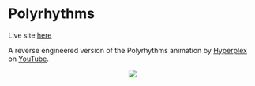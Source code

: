 # Polyrhythms

Live site [here](https://matts-polyrhythms.netlify.app/)

A reverse engineered version of the Polyrhythms animation by [Hyperplex](https://www.youtube.com/@Hyperplexed) on [YouTube](https://www.youtube.com/watch?v=Kt3DavtVGVE&t=852s&pp=ygULaHlwZXJwbGV4ZWQ%3D).

<p align="center">
  <img src="./docs/example.gif" />
</p>